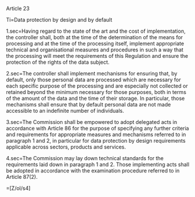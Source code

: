 Article 23

Ti=Data protection by design and by default

1.sec=Having regard to the state of the art and the cost of implementation, the controller shall, both at the time of the determination of the means for processing and at the time of the processing itself, implement appropriate technical and organisational measures and procedures in such a way that the processing will meet the requirements of this Regulation and ensure the protection of the rights of the data subject.

2.sec=The controller shall implement mechanisms for ensuring that, by default, only those personal data are processed which are necessary for each specific purpose of the processing and are especially not collected or retained beyond the minimum necessary for those purposes, both in terms of the amount of the data and the time of their storage. In particular, those mechanisms shall ensure that by default personal data are not made accessible to an indefinite number of individuals.

3.sec=The Commission shall be empowered to adopt delegated acts in accordance with Article 86 for the purpose of specifying any further criteria and requirements for appropriate measures and mechanisms referred to in paragraph 1 and 2, in particular for data protection by design requirements applicable across sectors, products and services.

4.sec=The Commission may lay down technical standards for the requirements laid down in paragraph 1 and 2. Those implementing acts shall be adopted in accordance with the examination procedure referred to in Article 87(2).

=[Z/ol/s4]
